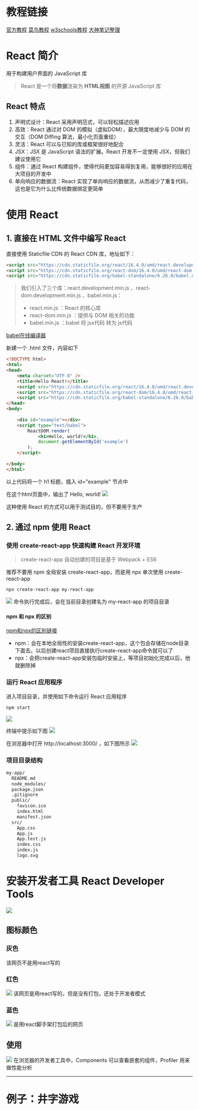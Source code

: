 # 教程链接

[官方教程](https://react.nodejs.cn/learn)
[菜鸟教程](https://www.runoob.com/react/react-tutorial.html)
[w3schools教程](https://www.w3schools.cn/react/default.asp)
[大神笔记整理](https://blog.csdn.net/yangaoyuan1999/article/details/117605896)

# React 简介

用于构建用户界面的 JavaScript 库
> React 是一个将**数据**渲染为 **HTML视图** 的开源 JavaScript 库

## React 特点

1. 声明式设计：React 采用声明范式，可以轻松描述应用
2. 高效：React 通过对 DOM 的模拟（虚拟DOM），最大限度地减少与 DOM 的交互（DOM Diffing 算法，最小化页面重绘）
3. 灵活：React 可以与已知的库或框架很好地配合
4. JSX：JSX 是 JavaScript 语法的扩展。React 开发不一定使用 JSX，但我们建议使用它
5. 组件：通过 React 构建组件，使得代码更加容易得到复用，能够很好的应用在大项目的开发中
6. 单向响应的数据流：React 实现了单向响应的数据流，从而减少了重复代码，这也是它为什么比传统数据绑定更简单

# 使用 React

## 1. 直接在 HTML 文件中编写 React

直接使用 Staticfile CDN 的 React CDN 库，地址如下：
```html
<script src="https://cdn.staticfile.org/react/16.4.0/umd/react.development.js"></script>
<script src="https://cdn.staticfile.org/react-dom/16.4.0/umd/react-dom.development.js"></script>
<script src="https://cdn.staticfile.org/babel-standalone/6.26.0/babel.min.js"></script>
```

> 我们引入了三个库：react.development.min.js 、react-dom.development.min.js 、babel.min.js：
> - react.min.js ：React 的核心库
> - react-dom.min.js ：提供与 DOM 相关的功能
> - babel.min.js ：babel 将 jsx代码 转为 js代码

[babel在线编译器](https://babeljs.io/repl)

新建一个 .html 文件，内容如下
```html
<!DOCTYPE html>
<html>
<head>
    <meta charset="UTF-8" />
    <title>Hello React!</title>
    <script src="https://cdn.staticfile.org/react/16.4.0/umd/react.development.js"></script>
    <script src="https://cdn.staticfile.org/react-dom/16.4.0/umd/react-dom.development.js"></script>
    <script src="https://cdn.staticfile.org/babel-standalone/6.26.0/babel.min.js"></script>
</head>
<body>
 
    <div id="example"></div>
    <script type="text/babel">
        ReactDOM.render(
            <h1>Hello, world!</h1>,
            document.getElementById('example')
        );
    </script>
 
</body>
</html>
```
以上代码将一个 h1 标题，插入 id="example" 节点中

在这个html页面中，输出了 Hello, world!
![](resources/2023-11-08-15-29-59.png)

这种使用 React 的方式可以用于测试目的，但不要用于生产

## 2. 通过 npm 使用 React

### 使用 create-react-app 快速构建 React 开发环境

> create-react-app 自动创建的项目是基于 Webpack + ES6

推荐不要用 npm 全局安装 create-react-app，而是用 npx 单次使用 create-react-app
```sh
npx create-react-app my-react-app
```
![](resources/2023-11-08-15-50-23.png)
命令执行完成后，会在当前目录创建名为 my-react-app 的项目目录

#### npm 和 npx 的区别

[npm和npx的区别链接](https://blog.csdn.net/qq_45947664/article/details/127856736)

- npm：会在本地全局性的安装create-react-app，这个包会存储在node目录下面去。以后创建react项目直接执行create-react-app命令就可以了
- npx：会把create-react-app安装包临时安装上，等项目初始化完成以后，他就删除掉

### 运行 React 应用程序

进入项目目录，并使用如下命令运行 React 应用程序
```sh
npm start
```

![](resources/2023-11-08-15-56-38.png)

终端中提示如下图
![](resources/2023-11-08-15-53-28.png)

在浏览器中打开 http://localhost:3000/ ，如下图所示
![](resources/2023-11-08-15-54-41.png)

### 项目目录结构

```sh
my-app/
  README.md
  node_modules/
  package.json
  .gitignore
  public/
    favicon.ico
    index.html
    manifest.json
  src/
    App.css
    App.js
    App.test.js
    index.css
    index.js
    logo.svg

```




# 安装开发者工具 React Developer Tools

![](resources/2023-11-15-20-13-52.png)

## 图标颜色

### 灰色

该网页不是用react写的

### 红色

![](resources/2023-11-15-20-18-25.png)
该网页是用react写的，但是没有打包，还处于开发者模式

### 蓝色

![](resources/2023-11-15-20-19-15.png)
是用react脚手架打包后的网页

## 使用

![](resources/2023-11-15-20-24-39.png)
在浏览器的开发者工具中，Components 可以查看嵌套的组件，Profiler 用来做性能分析












---

# 例子：井字游戏




